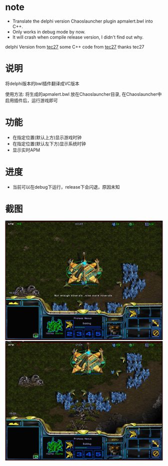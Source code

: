 # note

+ Translate the delphi version Chaoslauncher plugin apmalert.bwl into C++.
+ Only works in debug mode by now. 
+ It will crash when compile release version, I didn't find out why.

delphi Version from [tec27](https://github.com/tec27/APMAlert)
some C++ code from [tec27](https://github.com/tec27/ObsGraph)
thanks tec27

# 说明

将delphi版本的bwl插件翻译成VC版本

使用方法: 将生成的apmalert.bwl 放在Chaoslauncher目录, 在Chaoslauncher中启用插件后，运行游戏即可


# 功能

* 在指定位置(默认上方)显示游戏时钟
* 在指定位置(默认左下方)显示系统时钟
* 显示实时APM

# 进度

+ 当前可以在debug下运行，release下会闪退，原因未知


# 截图

![fff](Run1.png)
![ggg](Run2.png)
